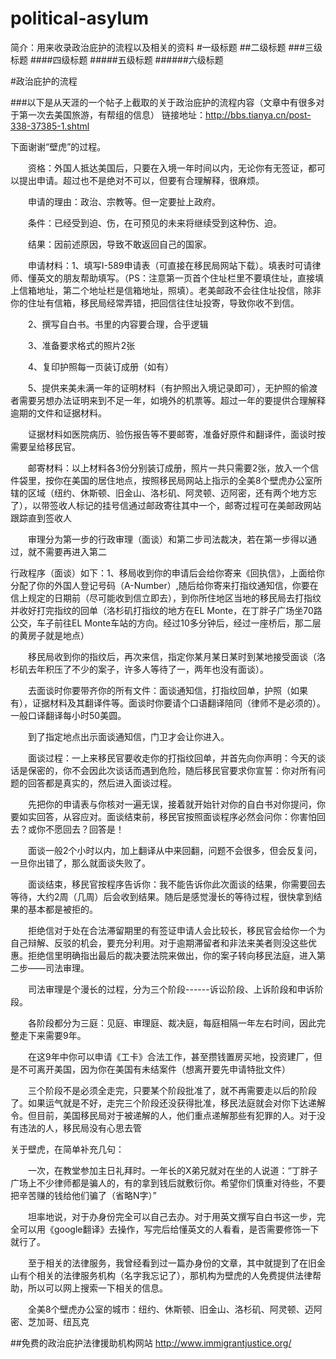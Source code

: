 # political-asylum
简介：用来收录政治庇护的流程以及相关的资料
#一级标题
##二级标题
###三级标题
####四级标题
#####五级标题
######六级标题

#政治庇护的流程

###以下是从天涯的一个帖子上截取的关于政治庇护的流程内容（文章中有很多对于第一次去美国旅游，有帮组的信息）
    链接地址：http://bbs.tianya.cn/post-338-37385-1.shtml
 
 下面谢谢“壁虎”的过程。

　　资格：外国人抵达美国后，只要在入境一年时间以内，无论你有无签证，都可以提出申请。超过也不是绝对不可以，但要有合理解释，很麻烦。

　　申请的理由：政治、宗教等。但一定要扯上政府。

　　条件：已经受到迫、伤，在可预见的未来将继续受到这种伤、迫。

　　结果：因前述原因，导致不敢返回自己的国家。

　　申请材料：1、填写I-589申请表（可直接在移民局网站下载）。填表时可请律师、懂英文的朋友帮助填写。（PS：注意第一页首个住址栏里不要填住址，直接填上信箱地址，第二个地址栏是信箱地址，照填）。老美邮政不会往住址投信，除非你的住址有信箱，移民局经常弄错，把回信往住址投寄，导致你收不到信。

　　2、撰写自白书。书里的内容要合理，合乎逻辑

　　3、准备要求格式的照片2张

　　4、复印护照每一页装订成册（如有）

　　5、提供来美未满一年的证明材料（有护照出入境记录即可），无护照的偷渡者需要另想办法证明来到不足一年，如境外的机票等。超过一年的要提供合理解释逾期的文件和证据材料。

　　证据材料如医院病历、验伤报告等不要邮寄，准备好原件和翻译件，面谈时按需要呈给移民官。

　　邮寄材料：以上材料各3份分别装订成册，照片一共只需要2张，放入一个信件袋里，按你在美国的居住地点，按照移民局网站上指示的全美8个壁虎办公室所辖的区域（纽约、休斯顿、旧金山、洛杉矶、阿灵顿、迈阿密，还有两个地方忘了），以带签收人标记的挂号信通过邮政寄往其中一个，邮寄过程可在美邮政网站跟踪直到签收人 

　　审理分为第一步的行政审理（面谈）和第二步司法裁决，若在第一步得以通过，就不需要再进入第二
  
  行政程序（面谈）如下：1、移局收到你的申请后会给你寄来《回执信》，上面给你分配了你的外国人登记号码（A-Number）,随后给你寄来打指纹通知信，你要在信上规定的日期前（尽可能收到信立即去），到你所住地区当地的移民局去打指纹并收好打完指纹的回单（洛杉矶打指纹的地方在EL Monte，在丁胖子广场坐70路公交，车子前往EL Monte车站的方向。经过10多分钟后，经过一座桥后，那二层的黄房子就是地点）

　　移民局收到你的指纹后，再次来信，指定你某月某日某时到某地接受面谈（洛杉矶去年积压了不少的案子，许多人等待了一，两年也没有面谈）。

　　去面谈时你要带齐你的所有文件：面谈通知信，打指纹回单，护照（如果有），证据材料及其翻译件等。面谈时你要请个口语翻译陪同（律师不是必须的）。一般口译翻译每小时50美圆。 

　　到了指定地点出示面谈通知信，门卫才会让你进入。

　　面谈过程：一上来移民官要收走你的打指纹回单，并首先向你声明：今天的谈话是保密的，你不会因此次谈话而遇到危险，随后移民官要求你宣誓：你对所有问题的回答都是真实的，然后进入面谈过程。

　　先把你的申请表与你核对一遍无误，接着就开始针对你的自白书对你提问，你要如实回答，从容应对。面谈结束前，移民官按照面谈程序必然会问你：你害怕回去？或你不愿回去？回答是！ 

　　面谈一般2个小时以内，加上翻译从中来回翻，问题不会很多，但会反复问，一旦你出错了，那么就面谈失败了。

　　面谈结束，移民官按程序告诉你：我不能告诉你此次面谈的结果，你需要回去等待，大约2周（几周）后会收到结果。随后是感觉漫长的等待过程，很快拿到结果的基本都是被拒的。

　　拒绝信对于处在合法滞留期里的有签证申请人会比较长，移民官会给你一个为自己辩解、反驳的机会，要充分利用。对于逾期滞留者和非法来美者则没这些优惠。拒绝信里明确指出最后的裁决要法院来做出，你的案子转向移民法庭，进入第二步——司法审理。 

　　司法审理是个漫长的过程，分为三个阶段------诉讼阶段、上诉阶段和申诉阶段。

　　各阶段都分为三庭：见庭、审理庭、裁决庭，每庭相隔一年左右时间，因此完整走下来需要9年。

　　在这9年中你可以申请《工卡》合法工作，甚至攒钱置房买地，投资建厂，但是不可离开美国，因为你在美国有未结案件（想离开要先申请特批文件） 

　　三个阶段不是必须全走完，只要某个阶段批准了，就不再需要走以后的阶段了。如果运气就是不好，走完三个阶段还没获得批准，移民法庭就会对你下达递解令。但目前，美国移民局对于被递解的人，他们重点递解那些有犯罪的人。对于没有违法的人，移民局没有心思去管
  
  
  关于壁虎，在简单补充几句：

　　一次，在教堂参加主日礼拜时。一年长的X弟兄就对在坐的人说道：“丁胖子广场上不少律师都是骗人的，有的拿到钱后就敷衍你。希望你们慎重对待些，不要把辛苦赚的钱给他们骗了（省略N字）”

　　坦率地说，对于办身份完全可以自己去办。对于用英文撰写自白书这一步，完全可以用《google翻译》去操作，写完后给懂英文的人看看，是否需要修饰一下就行了。

　　至于相关的法律服务，我曾经看到过一篇办身份的文章，其中就提到了在旧金山有个相关的法律服务机构（名字我忘记了），那机构为壁虎的人免费提供法律帮助，所以可以网上搜索一下相关的信息。

　　全美8个壁虎办公室的城市：纽约、休斯顿、旧金山、洛杉矶、阿灵顿、迈阿密、芝加哥、纽瓦克



##免费的政治庇护法律援助机构网站
http://www.immigrantjustice.org/

